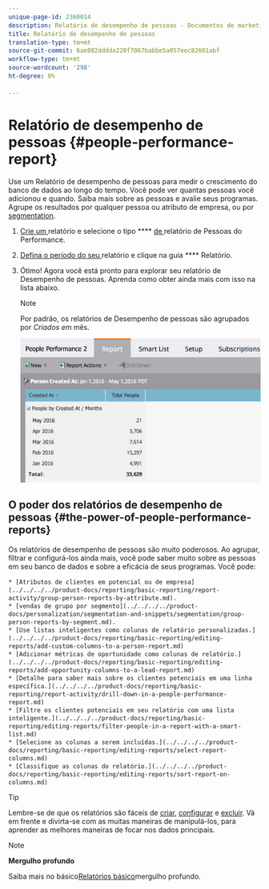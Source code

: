 ```yaml
---
unique-page-id: 2360014
description: Relatório de desempenho de pessoas - Documentos de marketing - Documentação do produto
title: Relatório de desempenho de pessoas
translation-type: tm+mt
source-git-commit: 6ae882dddda220f7067babbe5a057eec82601abf
workflow-type: tm+mt
source-wordcount: '298'
ht-degree: 0%

---
```



# Relatório de desempenho de pessoas {#people-performance-report}

Use um Relatório de desempenho de pessoas para medir o crescimento do banco de dados ao longo do tempo. Você pode ver quantas pessoas você adicionou e quando. Saiba mais sobre as pessoas e avalie seus programas. Agrupe os resultados por qualquer pessoa ou atributo de empresa, ou por [segmentation](../../../../product-docs/personalization/segmentation-and-snippets/segmentation/create-a-segmentation.md).

1. [Crie um ](../../../../product-docs/reporting/basic-reporting/creating-reports/create-a-report-in-a-program.md) relatório e selecione o tipo **** [de ](report-type-overview.md)relatório de Pessoas do Performance.
1. [Defina o período do seu ](../../../../product-docs/reporting/basic-reporting/editing-reports/change-a-report-time-frame.md) relatório e clique na guia  **** Relatório.
1. Ótimo! Agora você está pronto para explorar seu relatório de Desempenho de pessoas. Aprenda como obter ainda mais com isso na lista abaixo.

   >[!NOTE]
   >
   >Por padrão, os relatórios de Desempenho de pessoas são agrupados por *Criados em* mês.

   ![](assets/one.png)

## O poder dos relatórios de desempenho de pessoas {#the-power-of-people-performance-reports}

Os relatórios de desempenho de pessoas são muito poderosos. Ao agrupar, filtrar e configurá-los ainda mais, você pode saber muito sobre as pessoas em seu banco de dados e sobre a eficácia de seus programas.
Você pode:

    * [Atributos de clientes em potencial ou de empresa](../../../../product-docs/reporting/basic-reporting/report-activity/group-person-reports-by-attribute.md).
    * [vendas de grupo por segmento](../../../../product-docs/personalization/segmentation-and-snippets/segmentation/group-person-reports-by-segment.md).
    * [Use listas inteligentes como colunas de relatório personalizadas.](../../../../product-docs/reporting/basic-reporting/editing-reports/add-custom-columns-to-a-person-report.md)
    * [Adicionar métricas de oportunidade como colunas de relatório.](../../../../product-docs/reporting/basic-reporting/editing-reports/add-opportunity-columns-to-a-lead-report.md)
    * [Detalhe para saber mais sobre os clientes potenciais em uma linha específica.](../../../../product-docs/reporting/basic-reporting/report-activity/drill-down-in-a-people-performance-report.md)
    * [Filtre os clientes potenciais em seu relatório com uma lista inteligente.](../../../../product-docs/reporting/basic-reporting/editing-reports/filter-people-in-a-report-with-a-smart-list.md)
    * [Selecione as colunas a serem incluídas.](../../../../product-docs/reporting/basic-reporting/editing-reports/select-report-columns.md)
    * [Classifique as colunas do relatório.](../../../../product-docs/reporting/basic-reporting/editing-reports/sort-report-on-columns.md)

>[!TIP]
>
>Lembre-se de que os relatórios são fáceis de [criar](../../../../product-docs/reporting/basic-reporting/creating-reports/create-a-report-in-a-program.md), [configurar](https://docs.marketo.com/display/docs/basic+reporting) e [excluir](../../../../product-docs/reporting/basic-reporting/report-activity/delete-a-report.md). Vá em frente e divirta-se com as muitas maneiras de manipulá-los, para aprender as melhores maneiras de focar nos dados principais.

>[!NOTE]
>
>**Mergulho profundo**
>
>
>Saiba mais no  básico[Relatórios básico](https://docs.marketo.com/display/docs/basic+reporting)mergulho profundo.


